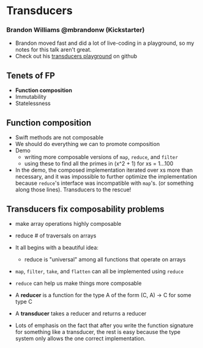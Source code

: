 # Transducers
### Brandon Williams @mbrandonw (Kickstarter)
- Brandon moved fast and did a lot of live-coding in a playground, so my notes for this talk aren't great. 
- Check out his [transducers playground](https://github.com/mbrandonw/learn-transducers-playground) on github

## Tenets of FP
- **Function composition**
- Immutability
- Statelessness

## Function composition
- Swift methods are not composable
- We should do everything we can to promote composition
- Demo
    - writing more composable versions of `map`, `reduce`, and `filter`
    - using these to find all the primes in (x^2 + 1) for xs = 1...100
- In the demo, the composed implementation iterated over xs more than necessary, and it was impossible to further optimize the implementation because `reduce`'s interface was incompatible with `map`'s. (or something along those lines). Transducers to the rescue!

## Transducers fix composability problems
- make array operations highly composable
- reduce # of traversals on arrays
- It all begins with a beautiful idea:
    + reduce is "universal" among all functions that operate on arrays
- `map`, `filter`, `take`, and `flatten` can all be implemented using `reduce`
- `reduce` can help us make things more composable

- A **reducer** is a function for the type A of the form (C, A) -> C for some type C
- A **transducer** takes a reducer and returns a reducer

- Lots of emphasis on the fact that after you write the function signature for something like a transducer, the rest is easy because the type system only allows the one correct implementation.






